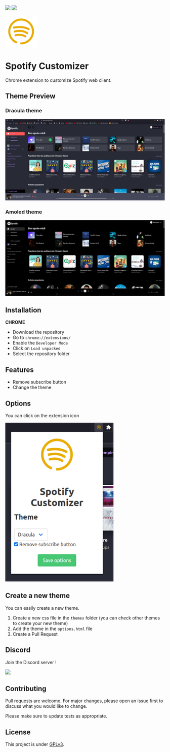 ![](https://www.codefactor.io/repository/github/darkempire78/spotify-customizer/badge?style=for-the-badge) ![](https://img.shields.io/github/repo-size/Darkempire78/spotify-customizer?style=for-the-badge)

<img src="assets/logo128.png" width="100"/>

# Spotify Customizer

Chrome extension to customize Spotify web client. 

## Theme Preview

### Dracula theme

<img src="Picture2.png" width="600"/>

### Amoled theme

<img src="Picture3.png" width="600"/>

## Installation

**CHROME**
* Download the repository
* Go to `chrome://extensions/`
* Enable the `Developer Mode`
* Click on `Load unpacked`
* Select the repository folder

## Features
* Remove subscribe button
* Change the theme

## Options
You can click on the extension icon

<img src="Picture1.png" height="500"/>

## Create a new theme

You can easily create a new theme.

1. Create a new css file in the `themes` folder (you can check other themes to create your new theme)
2. Add the theme in the `options.html` file
3. Create a Pull Request

## Discord

Join the Discord server !

[![](https://i.imgur.com/UfyvtOL.png)](https://discord.gg/sPvJmY7mcV)

## Contributing

Pull requests are welcome. For major changes, please open an issue first to discuss what you would like to change.

Please make sure to update tests as appropriate.

## License

This project is under [GPLv3](LICENSE).
